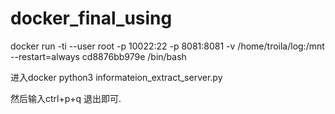 # docker_final_using


docker run -ti --user root -p 10022:22   -p  8081:8081  -v /home/troila/log:/mnt   --restart=always cd8876bb979e    /bin/bash  


进入docker 
python3 informateion_extract_server.py 

然后输入ctrl+p+q 退出即可.
